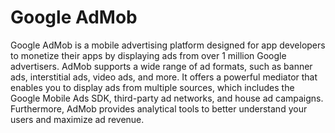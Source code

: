 # Google AdMob

Google AdMob is a mobile advertising platform designed for app developers to monetize their apps by displaying ads from over 1 million Google advertisers. AdMob supports a wide range of ad formats, such as banner ads, interstitial ads, video ads, and more. It offers a powerful mediator that enables you to display ads from multiple sources, which includes the Google Mobile Ads SDK, third-party ad networks, and house ad campaigns. Furthermore, AdMob provides analytical tools to better understand your users and maximize ad revenue.